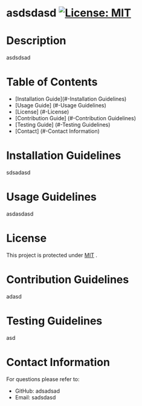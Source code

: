
  # asdsdasd   [![License: MIT](https://img.shields.io/badge/License-MIT-yellow.svg)](https://opensource.org/licenses/MIT)

  # Description
  asdsdsad

  # Table of Contents
   * [Installation Guide](#-Installation Guidelines)
   * [Usage Guide] (#-Usage Guidelines)
   * [License] (#-License)
   * [Contribution Guide] (#-Contribution Guidelines)
   * [Testing Guide] (#-Testing Guidelines)
   * [Contact] (#-Contact Information) 
    
  # Installation Guidelines
  sdsadasd

  # Usage Guidelines
  asdasdasd

  # License
  This project is protected under <a href="https://opensource.org/licenses/MIT" target="_blank">MIT</a> . 


  # Contribution Guidelines
  adasd

  # Testing Guidelines
  asd

  # Contact Information
  For questions please refer to: 
   * GitHub: adsadsad
   * Email: sadsdasd
